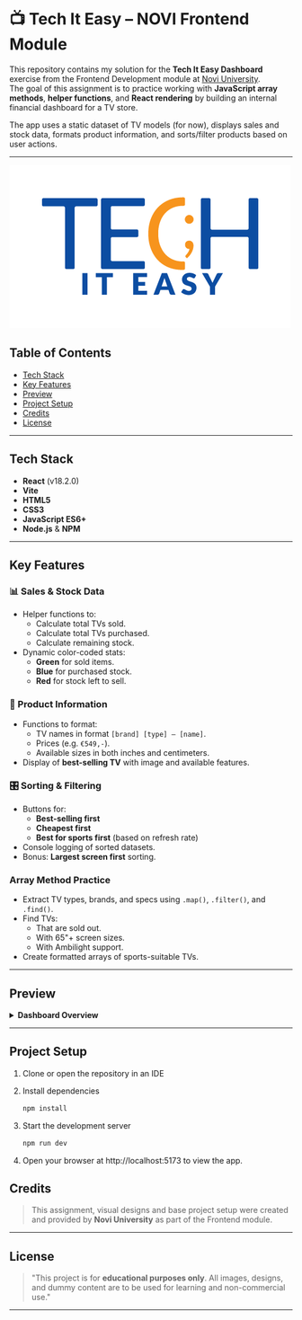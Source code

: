 # 📺 Tech It Easy – NOVI Frontend Module

This repository contains my solution for the **Tech It Easy Dashboard** exercise from the Frontend Development module at [Novi University](https://www.novi.nl).  
The goal of this assignment is to practice working with **JavaScript array methods**, **helper functions**, and **React rendering** by building an internal financial dashboard for a TV store.

The app uses a static dataset of TV models (for now), displays sales and stock data, formats product information, and sorts/filter products based on user actions.

---

![Tech it easy](./src/assets/tech_it_easy.png)

## Table of Contents

- [Tech Stack](#tech-stack)
- [Key Features](#key-features)
- [Preview](#preview)
- [Project Setup](#project-setup)
- [Credits](#credits)
- [License](#license)

---

## Tech Stack

- **React** (v18.2.0)
- **Vite**
- **HTML5**
- **CSS3**
- **JavaScript ES6+**
- **Node.js** & **NPM**

---

## Key Features

### 📊 Sales & Stock Data
- Helper functions to:
    - Calculate total TVs sold.
    - Calculate total TVs purchased.
    - Calculate remaining stock.
- Dynamic color-coded stats:
    - **Green** for sold items.
    - **Blue** for purchased stock.
    - **Red** for stock left to sell.

### 🛒 Product Information
- Functions to format:
    - TV names in format `[brand] [type] – [name]`.
    - Prices (e.g. `€549,-`).
    - Available sizes in both inches and centimeters.
- Display of **best-selling TV** with image and available features.

### 🎛 Sorting & Filtering
- Buttons for:
    - **Best-selling first**
    - **Cheapest first**
    - **Best for sports first** (based on refresh rate)
- Console logging of sorted datasets.
- Bonus: **Largest screen first** sorting.

### Array Method Practice
- Extract TV types, brands, and specs using `.map()`, `.filter()`, and `.find()`.
- Find TVs:
    - That are sold out.
    - With 65"+ screen sizes.
    - With Ambilight support.
- Create formatted arrays of sports-suitable TVs.

---

## Preview

<details>
<summary><strong> Dashboard Overview </strong></summary>

![Tech It Easy Dashboard](src/assets/screenshot-dashboard-overview.png)

</details>

---

## Project Setup

1. Clone or open the repository in an IDE

2. Install dependencies
   ```bash
   npm install
   ```
3. Start the development server
   ```bash
   npm run dev
   ```
4. Open your browser at http://localhost:5173 to view the app.


## Credits

> This assignment, visual designs and base project setup were created and provided by **Novi University** as part of the Frontend module.

---

## License

> "This project is for **educational purposes only**. All images, designs, and dummy content are to be used for learning and non-commercial use."

---

